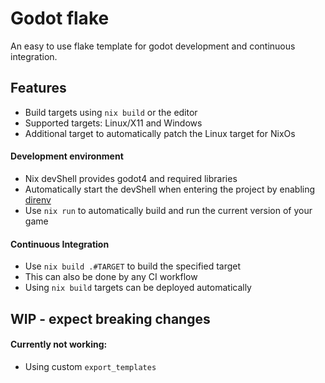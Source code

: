 # Godot flake
An easy to use flake template for godot development and continuous integration.

## Features
* Build targets using `nix build` or the editor
* Supported targets: Linux/X11 and Windows
* Additional target to automatically patch the Linux target for NixOs

#### Development environment
* Nix devShell provides godot4 and required libraries
* Automatically start the devShell when entering the project by enabling [direnv](https://github.com/direnv/direnv)
* Use `nix run` to automatically build and run the current version of your game

#### Continuous Integration
* Use `nix build .#TARGET` to build the specified target
* This can also be done by any CI workflow
* Using `nix build` targets can be deployed automatically

## WIP - expect breaking changes
#### Currently not working:
* Using custom `export_templates`

